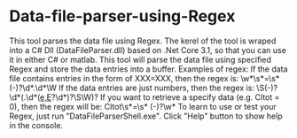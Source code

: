 # Data-file-parser-using-Regex
This tool parses the data file using Regex. 
The kerel of the tool is wraped into a C# Dll (DataFileParser.dll) based on .Net Core 3.1, so that you can use it in either C# or matlab. 
This tool will parse the data file using specified Regex and store the data entries into a buffer. 
Examples of regex: 
  If the data file contains entries in the form of XXX=XXX, then the regex is: \w*\s*=\s*(-)?\d*.\d*\W
  If the data entries are just numbers, then the regex is: \S(-)?\d*(.\d*([e,E](-)?\d*)?\S\W)?
  If you want to retrieve a specify data (e.g. Cltot =   0), then the regex will be: Cltot\s*=\s* (-)?\w*
To learn to use or test your Regex, just run "DataFileParserShell.exe". Click "Help" button to show help in the console. 

